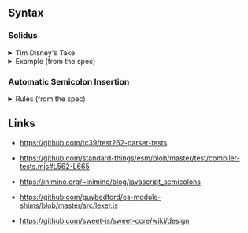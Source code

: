 ﻿## Syntax

### Solidus

<details><summary>Tim Disney's Take</summary>

```
𝑡 ∈ Token     ∷=   𝑥 | Punctuator | Keyword
               | /𝑟/ | (𝑇̲) | {𝑇̲}
𝑟 ∈ RegexPat  ∷=   𝑥 | { | } | ( | )
𝑇, 𝑃           ∈ Token*
```

</details>

<details><summary>Example (from the spec)</summary>

<blockquote>

There are no syntactic grammar contexts where both a leading division or division-assignment, and a leading RegularExpressionLiteral are permitted. This is not affected by semicolon insertion (see [11.9](http://www.ecma-international.org/ecma-262/#sec-automatic-semicolon-insertion)); in examples such as the following:

```
a = b
/hi/g.exec(c).map(d);
```

where the first non-whitespace, non-comment code point after a LineTerminator is U+002F (SOLIDUS) and the syntactic context allows division or division-assignment, no semicolon is inserted at the LineTerminator. That is, the above example is interpreted in the same way as:

```
a = b / hi / g.exec(c).map(d);
```

— <cite>[ECMAScript Specification - Lexical Grammar](http://www.ecma-international.org/ecma-262/#sec-ecmascript-language-lexical-grammar)</cite>

</blockquote>

</details>

### Automatic Semicolon Insertion

<details><summary>Rules (from the spec)</summary>

<blockquote>

There are three basic rules of semicolon insertion:

1. When, as the source text is parsed from left to right, a token (called the _offending token_) is encountered that is not allowed by any production of the grammar, then a semicolon is automatically inserted before the _offending token_ if one or more of the following conditions is true:

   - The _offending token_ is separated from the previous token by at least one LineTerminator.
   - The _offending token_ is `}`.
   - The previous token is `)` and the inserted semicolon would then be parsed as the terminating semicolon of a do-while statement ([13.7.2](http://www.ecma-international.org/ecma-262/#sec-do-while-statement)).

2. When, as the source text is parsed from left to right, the end of the input stream of tokens is encountered and the parser is unable to parse the input token stream as a single instance of the goal nonterminal, then a semicolon is automatically inserted at the end of the input stream.

3. When, as the source text is parsed from left to right, a token is encountered that is allowed by some production of the grammar, but the production is a restricted production and the token would be the first token for a terminal or nonterminal immediately following the annotation “[no LineTerminator here]” within the restricted production (and therefore such a token is called a restricted token), and the restricted token is separated from the previous token by at least one LineTerminator, then a semicolon is automatically inserted before the restricted token.

— <cite>[ECMAScript Specification - Automatic Semicolon Insertion](http://www.ecma-international.org/ecma-262/#sec-automatic-semicolon-insertion)</cite>

</blockquote>

</details>

## Links

- https://github.com/tc39/test262-parser-tests
- https://github.com/standard-things/esm/blob/master/test/compiler-tests.mjs#L562-L665

- https://inimino.org/~inimino/blog/javascript_semicolons
- https://github.com/guybedford/es-module-shims/blob/master/src/lexer.js
- https://github.com/sweet-js/sweet-core/wiki/design

<!--

/ is reg ex

if t-1 === `(…)`
  regex if <if|while|for|with> (…) <expression statement>
  div otherwise

else if t-1 === `{…}`
  div if
    (<function> ‹identifier›? (…) {…})
    (<class> ‹identifier›? (…) {…})
    ({…})
  regex if
    <if|while|for|with> (…) {…}
    <function> <identifier?> (…) {…}
    <class> <identifier?> {…}
    <class> <identifier?> <extends> <identifier> {…}
    <label>: {…}

-->
